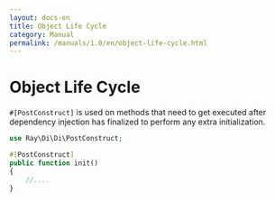 ```yaml
---
layout: docs-en
title: Object Life Cycle
category: Manual
permalink: /manuals/1.0/en/object-life-cycle.html
---
```

# Object Life Cycle

`#[PostConstruct]` is used on methods that need to get executed after dependency injection has finalized to perform any extra initialization.

```php
use Ray\Di\Di\PostConstruct;
```
```php
#[PostConstruct]
public function init()
{
    //....
}
```
